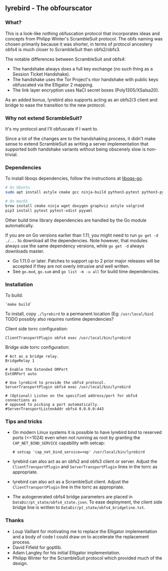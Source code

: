 ## lyrebird - The obfourscator

### What?

This is a look-like nothing obfuscation protocol that incorporates ideas and
concepts from Philipp Winter's ScrambleSuit protocol.  The obfs naming was
chosen primarily because it was shorter, in terms of protocol ancestery obfs4
is much closer to ScrambleSuit than obfs2/obfs3.

The notable differences between ScrambleSuit and obfs4:

 * The handshake always does a full key exchange (no such thing as a Session
   Ticket Handshake).
 * The handshake uses the Tor Project's ntor handshake with public keys
   obfuscated via the Elligator 2 mapping.
 * The link layer encryption uses NaCl secret boxes (Poly1305/XSalsa20).

As an added bonus, lyrebird also supports acting as an obfs2/3 client and
bridge to ease the transition to the new protocol.

### Why not extend ScrambleSuit?

It's my protocol and I'll obfuscate if I want to.

Since a lot of the changes are to the handshaking process, it didn't make sense
to extend ScrambleSuit as writing a server implementation that supported both
handshake variants without being obscenely slow is non-trivial.

### Dependencies

To install liboqs dependencies, follow the instructions at [liboqs-go](https://github.com/open-quantum-safe/liboqs-go#installation).

```bash
# On Ubuntu
sudo apt install astyle cmake gcc ninja-build python3-pytest python3-pytest-xdist unzip xsltproc doxygen graphviz python3-yaml valgrind pkg-config

# On macOS
brew install cmake ninja wget doxygen graphviz astyle valgrind
pip3 install pytest pytest-xdist pyyaml
```

Other build time library dependencies are handled by the Go module automatically.

If you are on Go versions earlier than 1.11, you might need to run `go get -d
./...` to download all the dependencies. Note however, that modules always use
the same dependency versions, while `go get -d` always downloads master.

 * Go 1.11.0 or later. Patches to support up to 2 prior major releases will
   be accepted if they are not overly intrusive and well written.
 * See `go.mod`, `go.sum` and `go list -m -u all` for build time dependencies.

### Installation

To build:

	`make build`

To install, copy `./lyrebird` to a permanent location
(Eg: `/usr/local/bin`)
TODO possibly also requires runtime dependencies?

Client side torrc configuration:
```
ClientTransportPlugin obfs4 exec /usr/local/bin/lyrebird
```

Bridge side torrc configuration:
```
# Act as a bridge relay.
BridgeRelay 1

# Enable the Extended ORPort
ExtORPort auto

# Use lyrebird to provide the obfs4 protocol.
ServerTransportPlugin obfs4 exec /usr/local/bin/lyrebird

# (Optional) Listen on the specified address/port for obfs4 connections as
# opposed to picking a port automatically.
#ServerTransportListenAddr obfs4 0.0.0.0:443
```

### Tips and tricks

 * On modern Linux systems it is possible to have lyrebird bind to reserved
   ports (<=1024) even when not running as root by granting the
   `CAP_NET_BIND_SERVICE` capability with setcap:

   `# setcap 'cap_net_bind_service=+ep' /usr/local/bin/lyrebird`

 * lyrebird can also act as an obfs2 and obfs3 client or server.  Adjust the
   `ClientTransportPlugin` and `ServerTransportPlugin` lines in the torrc as
   appropriate.

 * lyrebird can also act as a ScrambleSuit client.  Adjust the
   `ClientTransportPlugin` line in the torrc as appropriate.

 * The autogenerated obfs4 bridge parameters are placed in
   `DataDir/pt_state/obfs4_state.json`.  To ease deployment, the client side
   bridge line is written to `DataDir/pt_state/obfs4_bridgeline.txt`.

### Thanks

 * Loup Vaillant for motivating me to replace the Elligator implementation
   and a body of code I could draw on to accelerate the replacement process.
 * David Fifield for goptlib.
 * Adam Langley for his initial Elligator implementation.
 * Philipp Winter for the ScrambleSuit protocol which provided much of the
   design.
